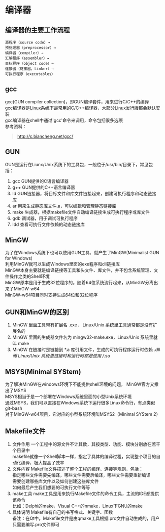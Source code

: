 # 编译器

## 编译器的主要工作流程
```
源程序（source code）→ 
预处理器（preprocessor）→ 
编译器（compiler）→ 
汇编程序（assembler）→ 
目标程序（object code）→ 
连接器（链接器，Linker）→ 
可执行程序（executables）
```

## gcc
gcc(GUN compiler collection)，即GUN编译套件，用来进行C/C++的编译  
gcc编译器是Linux系统下最常用的C/C++编译器，大部分Linux发行版都会默认安装  
gcc编译器在shell中通过'gcc'命令来调用，命令包括很多选项  
参考资料：
> http://c.biancheng.net/gcc/


## GUN
GUN是运行在Liunx/Unix系统下的工具包，一般位于/usr/bin/目录下，常见包括：  
1. gcc GUN提供的C语言编译器  
2. g++ GUN提供的C++语言编译器  
3. ld GUN链接器，将目标文件和库文件链接起来，创建可执行程序和动态链接库  
4. ar 用来生成静态库文件.a，可以编辑和管理静态链接库  
5. make 生成器，根据makefile文件自动编译链接生成可执行程序或库文件  
6. gdb 调试器，用于调试可执行程序  
7. ldd 查看可执行文件依赖的动态链接库  


## MinGW
为了在Windows系统下也可以使用GUN工具，就产生了MinGW(Minimalist GUN for Windows)  
利用MinGW就可以生成Windows里面的exe程序和dll链接库  
MinGW本身主要就是编译链接等工具和头文件、库文件，并不包含系统管理、文件操作之类的Shell环境  
MinGW原本是用于生成32位程序的，随着64位系统流行起来，从MinGW分离出来了MinGW-w64  
MinGW-w64项目同时支持生成64位和32位程序  


## GUN和MinGW的区别
1. MinGW 里面工具带有扩展名 .exe， Linux/Unix 系统里工具通常都是没有扩展名的
2. MinGW 里面的生成器文件名为 mingw32-make.exe，Linux/Unix 系统里就叫 make
3. MinGW 在链接时是链接到 *.a 库引用文件，生成的可执行程序运行时依赖 *.dll  
而 Linux/Unix 系统里链接时和运行时都是使用 /*.so  


## MSYS(Minimal SYStem)
为了解决MinGW在windows环境下不能提供shell环境的问题， MinGW官方又推出了MSYS  
MSYS相当于是一个部署在Windows系统里面的小型Unix系统环境  
通过MSYS，我们可以直接在Windows系统下运行很多Linux命令行，有点类似git-bash  
对于MinGW-w64项目，它对应的小型系统环境叫MSYS2（Minimal SYStem 2）  


## Makefile文件
1. 文件作用
一个工程中的源文件不计其数，其按类型、功能、模块分别放在若干个目录中  
makefile就像一个Shell脚本一样，指定了具体的编译过程，实现整个项目的自动化编译，极大提高了效率  
2. 文件内容
Makefile文件描述了整个工程的编译、连接等规则，包括：  
指定哪些文件需要先编译，哪些文件需要后编译，哪些文件需要重新编译  
需要创建哪些库文件以及如何创建这些库文件  
如何最后产生我们想要的可执行文件等等  
3. make工具
make工具是用来执行Makefile文件的命令工具，主流的IDE都提供该命令  
比如：Delphi的make，Visual C++的nmake，Linux下GNU的make  
4. 具体说明
Makefile有自己的书写格式、关键字、函数  
备注：在Qt中，Makefile文件是由qmake工具根据.pro文件自动生成的，用户只需要编写.pro文件即可  